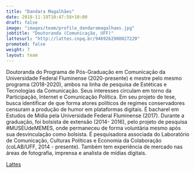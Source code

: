 ```yaml
---
title: "Dandara Magalhães"
date: 2018-11-19T10:47:58+10:00
draft: false
image: "images/team/profile_dandaramagalhaes.jpg"
jobtitle: "Doutoranda (Comunicação, UFF)"
lattesurl: "http://lattes.cnpq.br/9469262980027220"
promoted: false
weight: 7
layout: team
---
```


Doutoranda do Programa de Pós-Graduação em Comunicação da Universidade Federal Fluminense (2020-presente) e mestre pelo mesmo programa (2018-2020), ambos na linha de pesquisa de Estéticas e Tecnologias da Comunicação. Seus interesses circulam em torno da Participação, Internet e Comunicação Política. Em seu projeto de tese, busca identificar de que forma atores políticos de regimes conservadores censuram a produção de humor em plataformas digitais. É bacharel em Estudos de Mídia pela Universidade Federal Fluminense (2017). Durante a graduação, foi bolsista de extensão (2014- 2016), pelo projeto de pesquisa #MUSEUdeMEMES, onde permaneceu de forma voluntária mesmo após sua desvinculação como bolsista. É pesquisadora associada do Laboratório de Comunicação, Culturas Políticas e Economia da Colaboração (coLAB/UFF, 2014 - presente). Também tem experiência de mercado nas áreas de fotografia, imprensa e analista de mídias digitais.

<a href="http://lattes.cnpq.br/9469262980027220">Lattes</a>

